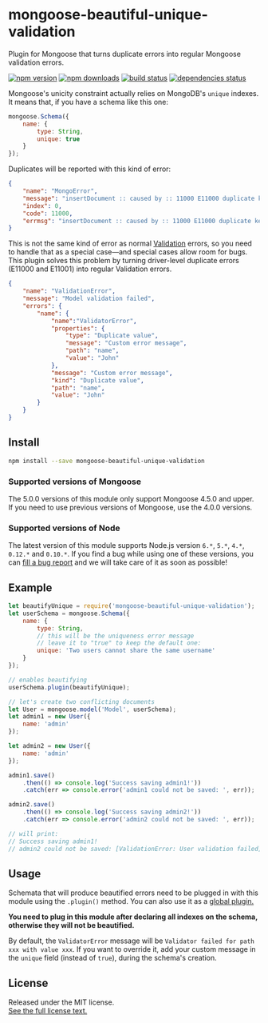 # mongoose-beautiful-unique-validation

Plugin for Mongoose that turns duplicate errors into regular Mongoose
validation errors.

[![npm version](https://img.shields.io/npm/v/mongoose-beautiful-unique-validation.svg?style=flat-square)](https://www.npmjs.com/package/mongoose-beautiful-unique-validation)
[![npm downloads](https://img.shields.io/npm/dm/mongoose-beautiful-unique-validation.svg?style=flat-square)](https://www.npmjs.com/package/mongoose-beautiful-unique-validation)
[![build status](https://img.shields.io/travis/matteodelabre/mongoose-beautiful-unique-validation.svg?style=flat-square)](https://travis-ci.org/matteodelabre/mongoose-beautiful-unique-validation)
[![dependencies status](http://img.shields.io/david/matteodelabre/mongoose-beautiful-unique-validation.svg?style=flat-square)](https://david-dm.org/matteodelabre/mongoose-beautiful-unique-validation)

Mongoose's unicity constraint actually relies on MongoDB's `unique` indexes.
It means that, if you have a schema like this one:

```js
mongoose.Schema({
    name: {
        type: String,
        unique: true
    }
});
```

Duplicates will be reported with this kind of error:

```json
{
    "name": "MongoError",
    "message": "insertDocument :: caused by :: 11000 E11000 duplicate key error index: example.users.$name_1 dup key: { : \"John\" }",
    "index": 0,
    "code": 11000,
    "errmsg": "insertDocument :: caused by :: 11000 E11000 duplicate key error index: example.users.$name_1 dup key: { : \"John\" }"
}
```

This is not the same kind of error as normal
[Validation](http://mongoosejs.com/docs/validation.html) errors, so you need
to handle that as a special case―and special cases allow room for bugs.
This plugin solves this problem by turning driver-level duplicate errors
(E11000 and E11001) into regular Validation errors.

```json
{
    "name": "ValidationError",
    "message": "Model validation failed",
    "errors": {
        "name": {
            "name":"ValidatorError",
            "properties": {
                "type": "Duplicate value",
                "message": "Custom error message",
                "path": "name",
                "value": "John"
            },
            "message": "Custom error message",
            "kind": "Duplicate value",
            "path": "name",
            "value": "John"
        }
    }
}
```

## Install

```sh
npm install --save mongoose-beautiful-unique-validation
```

### Supported versions of Mongoose

The 5.0.0 versions of this module only support
Mongoose 4.5.0 and upper.
If you need to use previous versions of
Mongoose, use the 4.0.0 versions.

### Supported versions of Node

The latest version of this module supports Node.js
version `6.*`, `5.*`, `4.*`, `0.12.*` and `0.10.*`.
If you find a bug while using one of these versions, you can
[fill a bug report](https://github.com/matteodelabre/mongoose-beautiful-unique-validation/issues/new)
and we will take care of it as soon as possible!

## Example

```js
let beautifyUnique = require('mongoose-beautiful-unique-validation');
let userSchema = mongoose.Schema({
    name: {
        type: String,
        // this will be the uniqueness error message
        // leave it to "true" to keep the default one:
        unique: 'Two users cannot share the same username'
    }
});

// enables beautifying
userSchema.plugin(beautifyUnique);

// let's create two conflicting documents
let User = mongoose.model('Model', userSchema);
let admin1 = new User({
    name: 'admin'
});

let admin2 = new User({
    name: 'admin'
});

admin1.save()
    .then(() => console.log('Success saving admin1!'))
    .catch(err => console.error('admin1 could not be saved: ', err));

admin2.save()
    .then(() => console.log('Success saving admin2!'))
    .catch(err => console.error('admin2 could not be saved: ', err));

// will print:
// Success saving admin1!
// admin2 could not be saved: [ValidationError: User validation failed]
```

## Usage

Schemata that will produce beautified errors need to be plugged
in with this module using the `.plugin()` method. You can also
use it as a [global plugin.](http://mongoosejs.com/docs/plugins.html#global)

**You need to plug in this module after declaring all
indexes on the schema, otherwise they will not be beautified.**

By default, the `ValidatorError` message will be
`Validator failed for path xxx with value xxx`.
If you want to override it, add your custom message in the `unique`
field (instead of `true`), during the schema's creation.

## License

Released under the MIT license.  
[See the full license text.](https://github.com/matteodelabre/mongoose-beautiful-unique-validation/blob/master/LICENSE)
